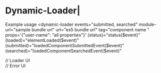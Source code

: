 # Dynamic-Loader|
Example usage 
<dynamic-loader
    events="submitted, searched"
    module-url="sample bundle url"
    url="es5 bundle url"
    tag="component name "
    props='{"user-name": "all properties"}'
    (status)="status($event)"
    (loaded)="elementLoaded($event)"
    (submitted)="loadedComponentSubmittedEvent($event)"
    (searched)="loadedComponentSearchedEvent($event)"
>
  <div slot="loader">
    // Loader UI
  </div>
  <div slot="error">
    // Error UI
  </div>
</dynamic-loader>
